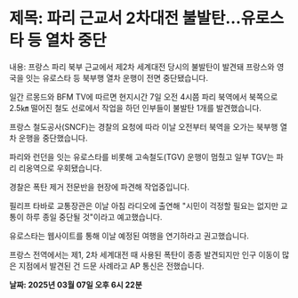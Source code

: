 # **제목: 파리 근교서 2차대전 불발탄…유로스타 등 열차 중단**

  내용: 프랑스 파리 북부 근교에서 제2차 세계대전 당시의 불발탄이 발견돼 프랑스와 영국을 잇는 유로스타 등 북부행 열차 운행이 전면 중단됐습니다.

일간 르몽드와 BFM TV에 따르면 현지시간 7일 오전 4시쯤 파리 북역에서 북쪽으로 2.5㎞ 떨어진 철도 선로에서 작업을 하던 인부들이 불발탄 1개를 발견했습니다.

프랑스 철도공사(SNCF)는 경찰의 요청에 따라 이날 오전부터 북역을 오가는 북부행 열차 운행을 중단했습니다.

파리와 런던을 잇는 유로스타를 비롯해 고속철도(TGV) 운행이 멈췄고 일부 TGV는 파리 리옹역으로 우회됐습니다.

경찰은 폭탄 제거 전문반을 현장에 파견해 작업중입니다.

필리프 타바로 교통장관은 이날 아침 라디오에 출연해 "시민이 걱정할 필요는 없지만 교통이 하루 종일 중단될 것"이라고 예고했습니다.

유로스타는 웹사이트를 통해 이날 예정된 여행을 연기하라고 권고했습니다.

프랑스 전역에서는 제1, 2차 세계대전 때 사용된 폭탄이 종종 발견되지만 인구 이동이 많은 지점에서 발견된 건 드문 사례라고 AP 통신은 전했습니다.

  **날짜: 2025년 03월 07일 오후 6시 22분**